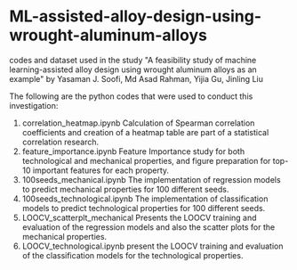 # ML-assisted-alloy-design-using-wrought-aluminum-alloys
codes and dataset used in the study "A feasibility study of machine learning-assisted alloy design using wrought aluminum alloys as an example" by Yasaman J. Soofi, Md Asad Rahman, Yijia Gu, Jinling Liu


 The following are the python codes that were used to conduct this investigation:
1.	correlation_heatmap.ipynb
Calculation of Spearman correlation coefficients and creation of a heatmap table are part of a statistical correlation research. 
1.	feature_importance.ipynb
Feature Importance study for both technological and mechanical properties, and figure preparation for top-10 important features for each property.
2.	100seeds_mechanical.ipynb
The implementation of regression models to predict mechanical properties for 100 different seeds.
3.	100seeds_technological.ipynb
The implementation of classification models to predict technological properties for 100 different seeds.
4.	LOOCV_scatterplt_mechanical
Presents the LOOCV training and evaluation of the regression models and also the scatter plots for the mechanical properties.
5.	LOOCV_technological.ipynb
present the LOOCV training and evaluation of the classification models for the technological properties.
